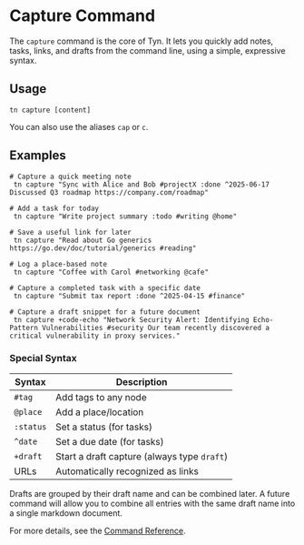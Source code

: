 # Capture Command

The `capture` command is the core of Tyn. It lets you quickly add notes, tasks, links, and drafts from the command line, using a simple, expressive syntax.

## Usage

```
tn capture [content]
```

You can also use the aliases `cap` or `c`.

## Examples

```
# Capture a quick meeting note
 tn capture "Sync with Alice and Bob #projectX :done ^2025-06-17 Discussed Q3 roadmap https://company.com/roadmap"

# Add a task for today
 tn capture "Write project summary :todo #writing @home"

# Save a useful link for later
 tn capture "Read about Go generics https://go.dev/doc/tutorial/generics #reading"

# Log a place-based note
 tn capture "Coffee with Carol #networking @cafe"

# Capture a completed task with a specific date
 tn capture "Submit tax report :done ^2025-04-15 #finance"

# Capture a draft snippet for a future document
 tn capture +code-echo "Network Security Alert: Identifying Echo-Pattern Vulnerabilities #security Our team recently discovered a critical vulnerability in proxy services."
```

### Special Syntax

| Syntax    | Description                                    |
|-----------|------------------------------------------------|
| `#tag`    | Add tags to any node                           |
| `@place`  | Add a place/location                           |
| `:status` | Set a status (for tasks)                       |
| `^date`   | Set a due date (for tasks)                     |
| `+draft`  | Start a draft capture (always type `draft`)    |
| URLs      | Automatically recognized as links              |

Drafts are grouped by their draft name and can be combined later. A future command will allow you to combine all entries with the same draft name into a single markdown document.

For more details, see the [Command Reference](index.md).
